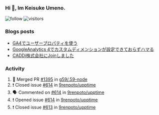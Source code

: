 ### Hi 👋, Im Keisuke Umeno.

<!--
**9renpoto/9renpoto** is a ✨ _special_ ✨ repository because its `README.md` (this file) appears on your GitHub profile.

Here are some ideas to get you started:

- 🔭 I’m currently working on ...
- 🌱 I’m currently learning ...
- 👯 I’m looking to collaborate on ...
- 🤔 I’m looking for help with ...
- 💬 Ask me about ...
- 📫 How to reach me: ...
- 😄 Pronouns: ...
- ⚡ Fun fact: ...
-->

![follow](https://img.shields.io/github/followers/9renpoto?label=Follow&style=social)
![visitors](https://komarev.com/ghpvc/?username=9renpoto&label=Profile%20views&color=0e75b6&style=flat)

### Blogs posts

<!-- BLOG-POST-LIST:START -->
- [GA4でユーザープロパティを使う](https://9renpoto.dev/2021/02/21/google-analytics-4-user-properties/)
- [GoogleAnalytics 4でカスタムディメンションが設定できておらずハマる](https://9renpoto.dev/2021/02/13/google-analytics-4/)
- [CADDi株式会社にJoinしました](https://9renpoto.dev/2020/12/05/join/)
<!-- BLOG-POST-LIST:END -->

### Activity

<!--START_SECTION:activity-->
1. 🎉 Merged PR [#1395](https://github.com/g59/.59-node/pull/1395) in [g59/.59-node](https://github.com/g59/.59-node)
2. ❗️ Closed issue [#614](https://github.com/9renpoto/upptime/issues/614) in [9renpoto/upptime](https://github.com/9renpoto/upptime)
3. 🗣 Commented on [#614](https://github.com/9renpoto/upptime/issues/614) in [9renpoto/upptime](https://github.com/9renpoto/upptime)
4. ❗️ Opened issue [#614](https://github.com/9renpoto/upptime/issues/614) in [9renpoto/upptime](https://github.com/9renpoto/upptime)
5. ❗️ Closed issue [#613](https://github.com/9renpoto/upptime/issues/613) in [9renpoto/upptime](https://github.com/9renpoto/upptime)
<!--END_SECTION:activity-->

<!--START_SECTION:waka-->
<!--END_SECTION:waka-->
